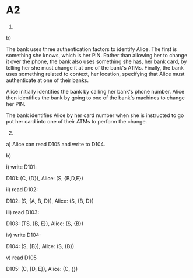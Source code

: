 # A2

1.

b)

The bank uses three authentication factors to identify Alice. The first is something she knows,
which is her PIN. Rather than allowing her to change it over the phone, the bank also uses something
she has, her bank card, by telling her she must change it at one of the bank's ATMs. Finally, the bank
uses something related to context, her location, specifying that Alice must authenticate at one of their
banks.

Alice initially identifies the bank by calling her bank's phone number. Alice then identifies the bank
by going to one of the bank's machines to change her PIN.

The bank identifies Alice by her card number when she is instructed to go put her card into one of their ATMs
to perform the change.

2.

a) Alice can read D105 and write to D104.

b)

i) write D101:

D101: (C, {D}), Alice: (S, {B,D,E})

ii) read D102:

D102: (S, {A, B, D}), Alice: (S, {B, D})

iii) read D103:

D103: (TS, {B, E}), Alice: (S, {B})

iv) write D104:

D104: (S, {B}), Alice: (S, {B})

v) read D105

D105: (C, {D, E}), Alice: (C, {})
